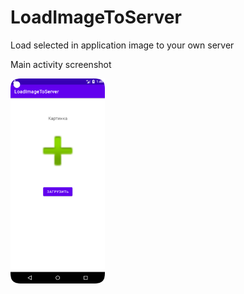 # LoadImageToServer
Load selected in application image to your own server

<p>
Main activity screenshot
<p>

<p>
<img
    src="screenshots/main_screenshot.png"
    width="30%" 
    height="30%"
    style="display: inline-block; margin: 0 auto; max-width: 300px">
<p>
